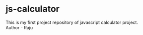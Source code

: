 # js-calculator
This is my first project repository of javascript calculator project.
<br>
Author -  Raju
